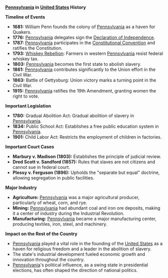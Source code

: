 **[Pennsylvania](./../pennsylvania/) in [United States](./../united-states/) History**

**Timeline of Events**

* **1681:** William Penn founds the colony of [Pennsylvania](./../pennsylvania/) as a haven for Quakers.
* **1776:** [Pennsylvania](./../pennsylvania/) delegates sign the [Declaration of Independence](./../declaration-of-independence/).
* **1787:** [Pennsylvania](./../pennsylvania/) participates in the [Constitutional Convention](./../constitutional-convention/) and ratifies the Constitution.
* **1793:** [Whiskey Rebellion](./../whiskey-rebellion/): Farmers in western [Pennsylvania](./../pennsylvania/) resist federal whiskey tax.
* **1803:** [Pennsylvania](./../pennsylvania/) becomes the first state to abolish slavery.
* **1861:** [Pennsylvania](./../pennsylvania/) contributes significantly to the Union effort in the Civil War.
* **1863:** Battle of Gettysburg: Union victory marks a turning point in the Civil War.
* **1915:** [Pennsylvania](./../pennsylvania/) ratifies the 19th Amendment, granting women the right to vote.

**Important Legislation**

* **1780:** Gradual Abolition Act: Gradual abolition of slavery in [Pennsylvania](./../pennsylvania/).
* **1834:** Public School Act: Establishes a free public education system in [Pennsylvania](./../pennsylvania/).
* **1901:** Child Labor Act: Restricts the employment of children in factories.

**Important Court Cases**

* **Marbury v. Madison (1803):** Establishes the principle of judicial review.
* **Dred Scott v. Sandford (1857):** Rules that slaves are not citizens and cannot sue in federal court.
* **Plessy v. Ferguson (1896):** Upholds the "separate but equal" doctrine, allowing segregation in public facilities.

**Major Industry**

* **Agriculture:** [Pennsylvania](./../pennsylvania/) was a major agricultural producer, particularly of wheat, corn, and rye.
* **Mining:** [Pennsylvania](./../pennsylvania/) had abundant coal and iron ore deposits, making it a center of industry during the Industrial Revolution.
* **Manufacturing:** [Pennsylvania](./../pennsylvania/) became a major manufacturing center, producing textiles, iron, steel, and machinery.

**Impact on the Rest of the Country**

* [Pennsylvania](./../pennsylvania/) played a vital role in the founding of the [United States](./../united-states/) as a haven for religious freedom and a leader in the abolition of slavery.
* The state's industrial development fueled economic growth and innovation throughout the country.
* [Pennsylvania](./../pennsylvania/)'s political influence, as a swing state in presidential elections, has often shaped the direction of national politics.